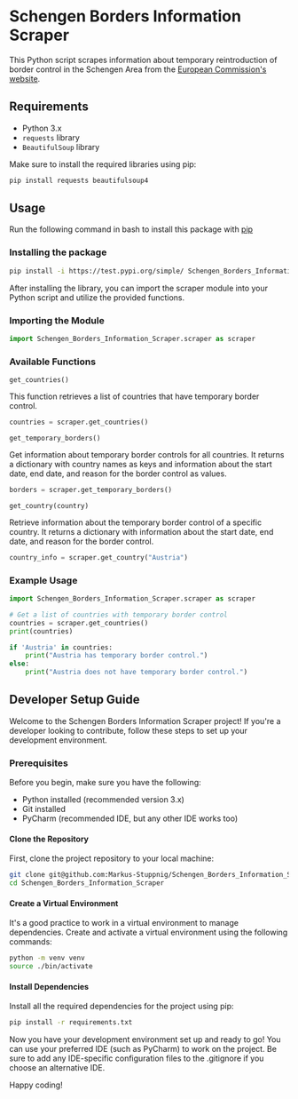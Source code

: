# Schengen Borders Information Scraper

This Python script scrapes information about temporary reintroduction of border control in the Schengen Area from the [European Commission's website](https://home-affairs.ec.europa.eu/policies/schengen-borders-and-visa/schengen-area/temporary-reintroduction-border-control_en).

## Requirements

* Python 3.x
* `requests` library
* `BeautifulSoup` library

Make sure to install the required libraries using pip:

```bash
pip install requests beautifulsoup4
```

## Usage

Run the following command in bash to install this package with [pip](https://pypi.org/project/pip/)

### Installing the package

```bash
pip install -i https://test.pypi.org/simple/ Schengen_Borders_Information_Scraper
```

After installing the library, you can import the scraper module into your Python script and utilize the provided functions.

### Importing the Module

```python
import Schengen_Borders_Information_Scraper.scraper as scraper
```

### Available Functions

`get_countries()`

This function retrieves a list of countries that have temporary border control.

```python
countries = scraper.get_countries()
```

`get_temporary_borders()`

Get information about temporary border controls for all countries. It returns a dictionary with country names as keys and information about the start date, end date, and reason for the border control as values.

```python
borders = scraper.get_temporary_borders()
```

`get_country(country)`

Retrieve information about the temporary border control of a specific country. It returns a dictionary with information about the start date, end date, and reason for the border control.

```python
country_info = scraper.get_country("Austria")
```

### Example Usage

```python
import Schengen_Borders_Information_Scraper.scraper as scraper

# Get a list of countries with temporary border control
countries = scraper.get_countries()
print(countries)

if 'Austria' in countries:
    print("Austria has temporary border control.")
else:
    print("Austria does not have temporary border control.")
```

## Developer Setup Guide

Welcome to the Schengen Borders Information Scraper project! If you're a developer looking to contribute, follow these steps to set up your development environment.

### Prerequisites

Before you begin, make sure you have the following:

* Python installed (recommended version 3.x)
* Git installed
* PyCharm (recommended IDE, but any other IDE works too)

#### Clone the Repository

First, clone the project repository to your local machine:

```bash
git clone git@github.com:Markus-Stuppnig/Schengen_Borders_Information_Scraper.git
cd Schengen_Borders_Information_Scraper
```

#### Create a Virtual Environment

It's a good practice to work in a virtual environment to manage dependencies. Create and activate a virtual environment using the following commands:

```bash
python -m venv venv
source ./bin/activate
```

#### Install Dependencies

Install all the required dependencies for the project using pip:

```bash
pip install -r requirements.txt
```

Now you have your development environment set up and ready to go! You can use your preferred IDE (such as PyCharm) to work on the project. Be sure to add any IDE-specific configuration files to the .gitignore if you choose an alternative IDE.

Happy coding!
